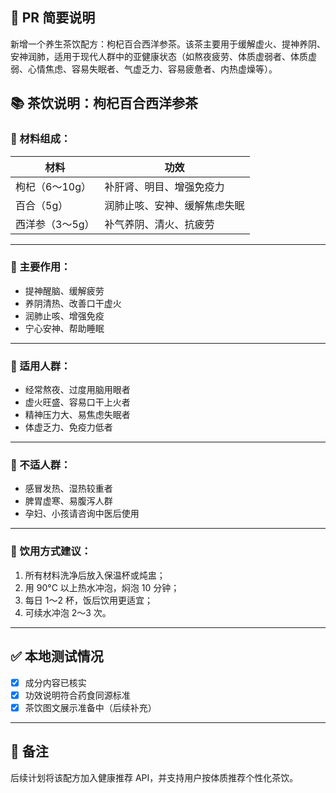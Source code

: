 ## 📌 PR 简要说明

新增一个养生茶饮配方：枸杞百合西洋参茶。该茶主要用于缓解虚火、提神养阴、安神润肺，适用于现代人群中的亚健康状态（如熬夜疲劳、体质虚弱者、体质虚弱、心情焦虑、容易失眠者、气虚乏力、容易疲惫者、内热虚燥等）。


## 📚 茶饮说明：枸杞百合西洋参茶

### 🌿 材料组成：

| 材料 | 功效 |
|------|------|
| 枸杞（6～10g） | 补肝肾、明目、增强免疫力 |
| 百合（5g）     | 润肺止咳、安神、缓解焦虑失眠 |
| 西洋参（3～5g） | 补气养阴、清火、抗疲劳 |

---

### 💪 主要作用：

- 提神醒脑、缓解疲劳
- 养阴清热、改善口干虚火
- 润肺止咳、增强免疫
- 宁心安神、帮助睡眠

---

### 👤 适用人群：

- 经常熬夜、过度用脑用眼者
- 虚火旺盛、容易口干上火者
- 精神压力大、易焦虑失眠者
- 体虚乏力、免疫力低者

---

### 🚫 不适人群：

- 感冒发热、湿热较重者
- 脾胃虚寒、易腹泻人群
- 孕妇、小孩请咨询中医后使用

---

### 🧪 饮用方式建议：

1. 所有材料洗净后放入保温杯或炖盅；
2. 用 90°C 以上热水冲泡，焖泡 10 分钟；
3. 每日 1～2 杯，饭后饮用更适宜；
4. 可续水冲泡 2～3 次。

---

## ✅ 本地测试情况

- [x] 成分内容已核实
- [x] 功效说明符合药食同源标准
- [x] 茶饮图文展示准备中（后续补充）

---

## 📎 备注

后续计划将该配方加入健康推荐 API，并支持用户按体质推荐个性化茶饮。

